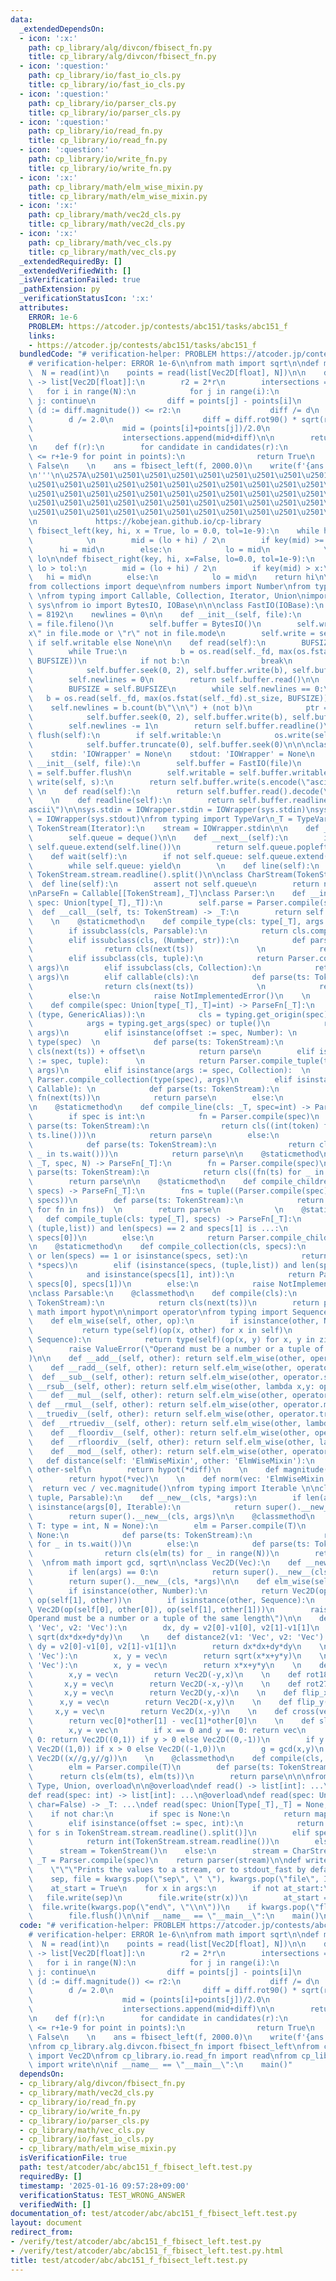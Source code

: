 ```yaml
---
data:
  _extendedDependsOn:
  - icon: ':x:'
    path: cp_library/alg/divcon/fbisect_fn.py
    title: cp_library/alg/divcon/fbisect_fn.py
  - icon: ':question:'
    path: cp_library/io/fast_io_cls.py
    title: cp_library/io/fast_io_cls.py
  - icon: ':question:'
    path: cp_library/io/parser_cls.py
    title: cp_library/io/parser_cls.py
  - icon: ':question:'
    path: cp_library/io/read_fn.py
    title: cp_library/io/read_fn.py
  - icon: ':question:'
    path: cp_library/io/write_fn.py
    title: cp_library/io/write_fn.py
  - icon: ':x:'
    path: cp_library/math/elm_wise_mixin.py
    title: cp_library/math/elm_wise_mixin.py
  - icon: ':x:'
    path: cp_library/math/vec2d_cls.py
    title: cp_library/math/vec2d_cls.py
  - icon: ':x:'
    path: cp_library/math/vec_cls.py
    title: cp_library/math/vec_cls.py
  _extendedRequiredBy: []
  _extendedVerifiedWith: []
  _isVerificationFailed: true
  _pathExtension: py
  _verificationStatusIcon: ':x:'
  attributes:
    ERROR: 1e-6
    PROBLEM: https://atcoder.jp/contests/abc151/tasks/abc151_f
    links:
    - https://atcoder.jp/contests/abc151/tasks/abc151_f
  bundledCode: "# verification-helper: PROBLEM https://atcoder.jp/contests/abc151/tasks/abc151_f\n\
    # verification-helper: ERROR 1e-6\n\nfrom math import sqrt\n\ndef main():\n  \
    \  N = read(int)\n    points = read(list[Vec2D[float], N])\n\n    def candidates(r)\
    \ -> list[Vec2D[float]]:\n        r2 = 2*r\n        intersections = []\n     \
    \   for i in range(N):\n            for j in range(i):\n                if i ==\
    \ j: continue\n                diff = points[j] - points[i]\n                if\
    \ (d := diff.magnitude()) <= r2:\n                    diff /= d\n            \
    \        d /= 2.0\n                    diff = diff.rot90() * sqrt(r*r - d*d)\n\
    \                    mid = (points[i]+points[j])/2.0\n                    intersections.append(mid-diff)\n\
    \                    intersections.append(mid+diff)\n\n        return intersections\n\
    \n    def f(r):\n        for candidate in candidates(r):\n            if all(candidate.distance(point)\
    \ <= r+1e-9 for point in points):\n                return True\n        return\
    \ False\n    \n    ans = fbisect_left(f, 2000.0)\n    write(f'{ans:0.18f}')\n\n\
    \n'''\n\u257A\u2501\u2501\u2501\u2501\u2501\u2501\u2501\u2501\u2501\u2501\u2501\
    \u2501\u2501\u2501\u2501\u2501\u2501\u2501\u2501\u2501\u2501\u2501\u2501\u2501\
    \u2501\u2501\u2501\u2501\u2501\u2501\u2501\u2501\u2501\u2501\u2501\u2501\u2501\
    \u2501\u2501\u2501\u2501\u2501\u2501\u2501\u2501\u2501\u2501\u2501\u2501\u2501\
    \u2501\u2501\u2501\u2501\u2501\u2501\u2501\u2501\u2501\u2501\u2501\u2501\u2578\
    \n             https://kobejean.github.io/cp-library               \n'''\n\ndef\
    \ fbisect_left(key, hi, x = True, lo = 0.0, tol=1e-9):\n    while hi - lo > tol:\
    \            \n        mid = (lo + hi) / 2\n        if key(mid) >= x:\n      \
    \      hi = mid\n        else:\n            lo = mid\n            \n    return\
    \ lo\n\ndef fbisect_right(key, hi, x=False, lo=0.0, tol=1e-9):\n    while hi -\
    \ lo > tol:\n        mid = (lo + hi) / 2\n        if key(mid) > x:\n         \
    \   hi = mid\n        else:\n            lo = mid\n    return hi\n\n\nimport typing\n\
    from collections import deque\nfrom numbers import Number\nfrom types import GenericAlias\
    \ \nfrom typing import Callable, Collection, Iterator, Union\nimport os\nimport\
    \ sys\nfrom io import BytesIO, IOBase\n\n\nclass FastIO(IOBase):\n    BUFSIZE\
    \ = 8192\n    newlines = 0\n\n    def __init__(self, file):\n        self._fd\
    \ = file.fileno()\n        self.buffer = BytesIO()\n        self.writable = \"\
    x\" in file.mode or \"r\" not in file.mode\n        self.write = self.buffer.write\
    \ if self.writable else None\n\n    def read(self):\n        BUFSIZE = self.BUFSIZE\n\
    \        while True:\n            b = os.read(self._fd, max(os.fstat(self._fd).st_size,\
    \ BUFSIZE))\n            if not b:\n                break\n            ptr = self.buffer.tell()\n\
    \            self.buffer.seek(0, 2), self.buffer.write(b), self.buffer.seek(ptr)\n\
    \        self.newlines = 0\n        return self.buffer.read()\n\n    def readline(self):\n\
    \        BUFSIZE = self.BUFSIZE\n        while self.newlines == 0:\n         \
    \   b = os.read(self._fd, max(os.fstat(self._fd).st_size, BUFSIZE))\n        \
    \    self.newlines = b.count(b\"\\n\") + (not b)\n            ptr = self.buffer.tell()\n\
    \            self.buffer.seek(0, 2), self.buffer.write(b), self.buffer.seek(ptr)\n\
    \        self.newlines -= 1\n        return self.buffer.readline()\n\n    def\
    \ flush(self):\n        if self.writable:\n            os.write(self._fd, self.buffer.getvalue())\n\
    \            self.buffer.truncate(0), self.buffer.seek(0)\n\n\nclass IOWrapper(IOBase):\n\
    \    stdin: 'IOWrapper' = None\n    stdout: 'IOWrapper' = None\n    \n    def\
    \ __init__(self, file):\n        self.buffer = FastIO(file)\n        self.flush\
    \ = self.buffer.flush\n        self.writable = self.buffer.writable\n\n    def\
    \ write(self, s):\n        return self.buffer.write(s.encode(\"ascii\"))\n   \
    \ \n    def read(self):\n        return self.buffer.read().decode(\"ascii\")\n\
    \    \n    def readline(self):\n        return self.buffer.readline().decode(\"\
    ascii\")\n\nsys.stdin = IOWrapper.stdin = IOWrapper(sys.stdin)\nsys.stdout = IOWrapper.stdout\
    \ = IOWrapper(sys.stdout)\nfrom typing import TypeVar\n_T = TypeVar('T')\n\nclass\
    \ TokenStream(Iterator):\n    stream = IOWrapper.stdin\n\n    def __init__(self):\n\
    \        self.queue = deque()\n\n    def __next__(self):\n        if not self.queue:\
    \ self.queue.extend(self.line())\n        return self.queue.popleft()\n    \n\
    \    def wait(self):\n        if not self.queue: self.queue.extend(self.line())\n\
    \        while self.queue: yield\n        \n    def line(self):\n        return\
    \ TokenStream.stream.readline().split()\n\nclass CharStream(TokenStream):\n  \
    \  def line(self):\n        assert not self.queue\n        return next(TokenStream.stream).rstrip()\n\
    \nParseFn = Callable[[TokenStream],_T]\nclass Parser:\n    def __init__(self,\
    \ spec: Union[type[_T],_T]):\n        self.parse = Parser.compile(spec)\n\n  \
    \  def __call__(self, ts: TokenStream) -> _T:\n        return self.parse(ts)\n\
    \    \n    @staticmethod\n    def compile_type(cls: type[_T], args = ()) -> _T:\n\
    \        if issubclass(cls, Parsable):\n            return cls.compile(*args)\n\
    \        elif issubclass(cls, (Number, str)):\n            def parse(ts: TokenStream):\n\
    \                return cls(next(ts))              \n            return parse\n\
    \        elif issubclass(cls, tuple):\n            return Parser.compile_tuple(cls,\
    \ args)\n        elif issubclass(cls, Collection):\n            return Parser.compile_collection(cls,\
    \ args)\n        elif callable(cls):\n            def parse(ts: TokenStream):\n\
    \                return cls(next(ts))              \n            return parse\n\
    \        else:\n            raise NotImplementedError()\n    \n    @staticmethod\n\
    \    def compile(spec: Union[type[_T],_T]=int) -> ParseFn[_T]:\n        if isinstance(spec,\
    \ (type, GenericAlias)):\n            cls = typing.get_origin(spec) or spec\n\
    \            args = typing.get_args(spec) or tuple()\n            return Parser.compile_type(cls,\
    \ args)\n        elif isinstance(offset := spec, Number): \n            cls =\
    \ type(spec)  \n            def parse(ts: TokenStream):\n                return\
    \ cls(next(ts)) + offset\n            return parse\n        elif isinstance(args\
    \ := spec, tuple):      \n            return Parser.compile_tuple(type(spec),\
    \ args)\n        elif isinstance(args := spec, Collection):  \n            return\
    \ Parser.compile_collection(type(spec), args)\n        elif isinstance(fn := spec,\
    \ Callable): \n            def parse(ts: TokenStream):\n                return\
    \ fn(next(ts))\n            return parse\n        else:\n            raise NotImplementedError()\n\
    \n    @staticmethod\n    def compile_line(cls: _T, spec=int) -> ParseFn[_T]:\n\
    \        if spec is int:\n            fn = Parser.compile(spec)\n            def\
    \ parse(ts: TokenStream):\n                return cls((int(token) for token in\
    \ ts.line()))\n            return parse\n        else:\n            fn = Parser.compile(spec)\n\
    \            def parse(ts: TokenStream):\n                return cls((fn(ts) for\
    \ _ in ts.wait()))\n            return parse\n\n    @staticmethod\n    def compile_repeat(cls:\
    \ _T, spec, N) -> ParseFn[_T]:\n        fn = Parser.compile(spec)\n        def\
    \ parse(ts: TokenStream):\n            return cls((fn(ts) for _ in range(N)))\n\
    \        return parse\n\n    @staticmethod\n    def compile_children(cls: _T,\
    \ specs) -> ParseFn[_T]:\n        fns = tuple((Parser.compile(spec) for spec in\
    \ specs))\n        def parse(ts: TokenStream):\n            return cls((fn(ts)\
    \ for fn in fns))  \n        return parse\n            \n    @staticmethod\n \
    \   def compile_tuple(cls: type[_T], specs) -> ParseFn[_T]:\n        if isinstance(specs,\
    \ (tuple,list)) and len(specs) == 2 and specs[1] is ...:\n            return Parser.compile_line(cls,\
    \ specs[0])\n        else:\n            return Parser.compile_children(cls, specs)\n\
    \n    @staticmethod\n    def compile_collection(cls, specs):\n        if not specs\
    \ or len(specs) == 1 or isinstance(specs, set):\n            return Parser.compile_line(cls,\
    \ *specs)\n        elif (isinstance(specs, (tuple,list)) and len(specs) == 2 \n\
    \            and isinstance(specs[1], int)):\n            return Parser.compile_repeat(cls,\
    \ specs[0], specs[1])\n        else:\n            raise NotImplementedError()\n\
    \nclass Parsable:\n    @classmethod\n    def compile(cls):\n        def parser(ts:\
    \ TokenStream):\n            return cls(next(ts))\n        return parser\n\nfrom\
    \ math import hypot\n\nimport operator\nfrom typing import Sequence\n\nclass ElmWiseMixin:\n\
    \    def elm_wise(self, other, op):\n        if isinstance(other, Number):\n \
    \           return type(self)(op(x, other) for x in self)\n        if isinstance(other,\
    \ Sequence):\n            return type(self)(op(x, y) for x, y in zip(self, other))\n\
    \        raise ValueError(\"Operand must be a number or a tuple of the same length\"\
    )\n\n    def __add__(self, other): return self.elm_wise(other, operator.add)\n\
    \    def __radd__(self, other): return self.elm_wise(other, operator.add)\n  \
    \  def __sub__(self, other): return self.elm_wise(other, operator.sub)\n    def\
    \ __rsub__(self, other): return self.elm_wise(other, lambda x,y: operator.sub(y,x))\n\
    \    def __mul__(self, other): return self.elm_wise(other, operator.mul)\n   \
    \ def __rmul__(self, other): return self.elm_wise(other, operator.mul)\n    def\
    \ __truediv__(self, other): return self.elm_wise(other, operator.truediv)\n  \
    \  def __rtruediv__(self, other): return self.elm_wise(other, lambda x,y: operator.truediv(y,x))\n\
    \    def __floordiv__(self, other): return self.elm_wise(other, operator.floordiv)\n\
    \    def __rfloordiv__(self, other): return self.elm_wise(other, lambda x,y: operator.floordiv(y,x))\n\
    \    def __mod__(self, other): return self.elm_wise(other, operator.mod)\n\n \
    \   def distance(self: 'ElmWiseMixin', other: 'ElmWiseMixin'):\n        diff =\
    \ other-self\n        return hypot(*diff)\n    \n    def magnitude(vec: 'ElmWiseMixin'):\n\
    \        return hypot(*vec)\n    \n    def norm(vec: 'ElmWiseMixin'):\n      \
    \  return vec / vec.magnitude()\nfrom typing import Iterable \n\nclass Vec(ElmWiseMixin,\
    \ tuple, Parsable):\n    def __new__(cls, *args):\n        if len(args) == 1 and\
    \ isinstance(args[0], Iterable):\n            return super().__new__(cls, args[0])\n\
    \        return super().__new__(cls, args)\n\n    @classmethod\n    def compile(cls,\
    \ T: type = int, N = None):\n        elm = Parser.compile(T)\n        if N is\
    \ None:\n            def parse(ts: TokenStream):\n                return cls(elm(ts)\
    \ for _ in ts.wait())\n        else:\n            def parse(ts: TokenStream):\n\
    \                return cls(elm(ts) for _ in range(N))\n        return parse\n\
    \  \nfrom math import gcd, sqrt\n\nclass Vec2D(Vec):\n    def __new__(cls, *args):\n\
    \        if len(args) == 0:\n            return super().__new__(cls, (0,0))\n\
    \        return super().__new__(cls, *args)\n\n    def elm_wise(self, other, op):\n\
    \        if isinstance(other, Number):\n            return Vec2D(op(self[0], other),\
    \ op(self[1], other))\n        if isinstance(other, Sequence):\n            return\
    \ Vec2D(op(self[0], other[0]), op(self[1], other[1]))\n        raise ValueError(\"\
    Operand must be a number or a tuple of the same length\")\n\n    def distance(v1:\
    \ 'Vec', v2: 'Vec'):\n        dx, dy = v2[0]-v1[0], v2[1]-v1[1]\n        return\
    \ sqrt(dx*dx+dy*dy)\n    \n    def distance2(v1: 'Vec', v2: 'Vec'):\n        dx,\
    \ dy = v2[0]-v1[0], v2[1]-v1[1]\n        return dx*dx+dy*dy\n    \n    def magnitude(vec:\
    \ 'Vec'):\n        x, y = vec\n        return sqrt(x*x+y*y)\n    \n    def magnitude2(vec:\
    \ 'Vec'):\n        x, y = vec\n        return x*x+y*y\n    \n    def rot90(vec):\n\
    \        x,y = vec\n        return Vec2D(-y,x)\n    \n    def rot180(vec):\n \
    \       x,y = vec\n        return Vec2D(-x,-y)\n    \n    def rot270(vec):\n \
    \       x,y = vec\n        return Vec2D(y,-x)\n    \n    def flip_x(vec):\n  \
    \      x,y = vec\n        return Vec2D(-x,y)\n    \n    def flip_y(vec):\n   \
    \     x,y = vec\n        return Vec2D(x,-y)\n    \n    def cross(vec, other):\n\
    \        return vec[0]*other[1] - vec[1]*other[0]\n    \n    def slope_norm(vec):\n\
    \        x,y = vec\n        if x == 0 and y == 0: return vec\n        if x ==\
    \ 0: return Vec2D((0,1)) if y > 0 else Vec2D((0,-1))\n        if y == 0: return\
    \ Vec2D((1,0)) if x > 0 else Vec2D((-1,0))\n        g = gcd(x,y)\n        return\
    \ Vec2D((x//g,y//g))\n    \n    @classmethod\n    def compile(cls, T: type = int):\n\
    \        elm = Parser.compile(T)\n        def parse(ts: TokenStream):\n      \
    \      return cls(elm(ts), elm(ts))\n        return parse\n\n\nfrom typing import\
    \ Type, Union, overload\n\n@overload\ndef read() -> list[int]: ...\n@overload\n\
    def read(spec: int) -> list[int]: ...\n@overload\ndef read(spec: Union[Type[_T],_T],\
    \ char=False) -> _T: ...\ndef read(spec: Union[Type[_T],_T] = None, char=False):\n\
    \    if not char:\n        if spec is None:\n            return map(int, TokenStream.stream.readline().split())\n\
    \        elif isinstance(offset := spec, int):\n            return [int(s)+offset\
    \ for s in TokenStream.stream.readline().split()]\n        elif spec is int:\n\
    \            return int(TokenStream.stream.readline())\n        else:\n      \
    \      stream = TokenStream()\n    else:\n        stream = CharStream()\n    parser:\
    \ _T = Parser.compile(spec)\n    return parser(stream)\n\ndef write(*args, **kwargs):\n\
    \    \"\"\"Prints the values to a stream, or to stdout_fast by default.\"\"\"\n\
    \    sep, file = kwargs.pop(\"sep\", \" \"), kwargs.pop(\"file\", IOWrapper.stdout)\n\
    \    at_start = True\n    for x in args:\n        if not at_start:\n         \
    \   file.write(sep)\n        file.write(str(x))\n        at_start = False\n  \
    \  file.write(kwargs.pop(\"end\", \"\\n\"))\n    if kwargs.pop(\"flush\", False):\n\
    \        file.flush()\n\nif __name__ == \"__main__\":\n    main()\n"
  code: "# verification-helper: PROBLEM https://atcoder.jp/contests/abc151/tasks/abc151_f\n\
    # verification-helper: ERROR 1e-6\n\nfrom math import sqrt\n\ndef main():\n  \
    \  N = read(int)\n    points = read(list[Vec2D[float], N])\n\n    def candidates(r)\
    \ -> list[Vec2D[float]]:\n        r2 = 2*r\n        intersections = []\n     \
    \   for i in range(N):\n            for j in range(i):\n                if i ==\
    \ j: continue\n                diff = points[j] - points[i]\n                if\
    \ (d := diff.magnitude()) <= r2:\n                    diff /= d\n            \
    \        d /= 2.0\n                    diff = diff.rot90() * sqrt(r*r - d*d)\n\
    \                    mid = (points[i]+points[j])/2.0\n                    intersections.append(mid-diff)\n\
    \                    intersections.append(mid+diff)\n\n        return intersections\n\
    \n    def f(r):\n        for candidate in candidates(r):\n            if all(candidate.distance(point)\
    \ <= r+1e-9 for point in points):\n                return True\n        return\
    \ False\n    \n    ans = fbisect_left(f, 2000.0)\n    write(f'{ans:0.18f}')\n\n\
    \nfrom cp_library.alg.divcon.fbisect_fn import fbisect_left\nfrom cp_library.math.vec2d_cls\
    \ import Vec2D\nfrom cp_library.io.read_fn import read\nfrom cp_library.io.write_fn\
    \ import write\n\nif __name__ == \"__main__\":\n    main()"
  dependsOn:
  - cp_library/alg/divcon/fbisect_fn.py
  - cp_library/math/vec2d_cls.py
  - cp_library/io/read_fn.py
  - cp_library/io/write_fn.py
  - cp_library/io/parser_cls.py
  - cp_library/math/vec_cls.py
  - cp_library/io/fast_io_cls.py
  - cp_library/math/elm_wise_mixin.py
  isVerificationFile: true
  path: test/atcoder/abc/abc151_f_fbisect_left.test.py
  requiredBy: []
  timestamp: '2025-01-16 09:57:28+09:00'
  verificationStatus: TEST_WRONG_ANSWER
  verifiedWith: []
documentation_of: test/atcoder/abc/abc151_f_fbisect_left.test.py
layout: document
redirect_from:
- /verify/test/atcoder/abc/abc151_f_fbisect_left.test.py
- /verify/test/atcoder/abc/abc151_f_fbisect_left.test.py.html
title: test/atcoder/abc/abc151_f_fbisect_left.test.py
---
```

